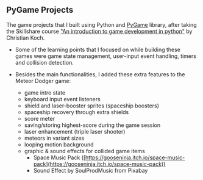 ## PyGame Projects

The game projects that I built using Python and [PyGame](https://www.pygame.org/docs/) library, after taking the Skillshare course ["An introduction to game development in python"](https://www.skillshare.com/classes/An-introduction-to-game-development-in-python/1357031970) by Christian Koch.

* Some of the learning points that I focused on while building these games were game state management, user-input event handling, timers and collision detection.

* Besides the main functionalities, I added these extra features to the Meteor Dodger game:
  - game intro state
  - keyboard input event listeners
  - shield and laser-booster sprites (spaceship boosters)
  - spaceship recovery through extra shields
  - score meter
  - saving/storing highest-score during the game session
  - laser enhancement (triple laser shooter)
  - meteors in variant sizes
  - looping motion background
  - graphic & sound effects for collided game items
    - Space Music Pack ([https://gooseninja.itch.io/space-music-pack](https://gooseninja.itch.io/space-music-pack))
    - Sound Effect by SoulProdMusic from Pixabay